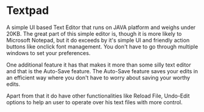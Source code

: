 # Textpad
  A simple UI based Text Editor that runs on JAVA platform and weighs under 20KB. 
  The great part of this simple editor is, though it is more likely to Microsoft 
  Notepad, but it do exceeds by it's simple UI and friendly action buttons like 
  onclick font management. You don't have to go through multiple windows to set
  your preferences. 
  
  One additional feature it has that makes it more than some silly text editor and 
  that is the Auto-Save feature. 
        The Auto-Save feature saves your edits in an efficient way where you don't 
        have to worry about saving your worthy edits.
        
  Apart from that it do have other functionalities like Reload File, Undo-Edit options
  to help an user to operate over his text files with more control. 
